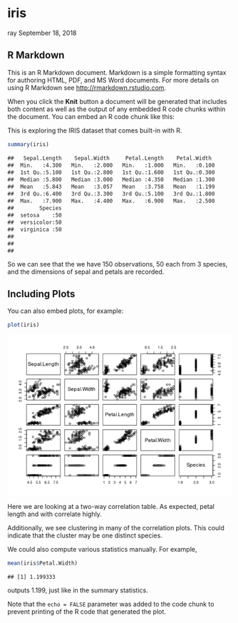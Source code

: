 iris
================
ray
September 18, 2018

R Markdown
----------

This is an R Markdown document. Markdown is a simple formatting syntax for authoring HTML, PDF, and MS Word documents. For more details on using R Markdown see <http://rmarkdown.rstudio.com>.

When you click the **Knit** button a document will be generated that includes both content as well as the output of any embedded R code chunks within the document. You can embed an R code chunk like this:

This is exploring the IRIS dataset that comes built-in with R.

``` r
summary(iris)
```

    ##   Sepal.Length    Sepal.Width     Petal.Length    Petal.Width   
    ##  Min.   :4.300   Min.   :2.000   Min.   :1.000   Min.   :0.100  
    ##  1st Qu.:5.100   1st Qu.:2.800   1st Qu.:1.600   1st Qu.:0.300  
    ##  Median :5.800   Median :3.000   Median :4.350   Median :1.300  
    ##  Mean   :5.843   Mean   :3.057   Mean   :3.758   Mean   :1.199  
    ##  3rd Qu.:6.400   3rd Qu.:3.300   3rd Qu.:5.100   3rd Qu.:1.800  
    ##  Max.   :7.900   Max.   :4.400   Max.   :6.900   Max.   :2.500  
    ##        Species  
    ##  setosa    :50  
    ##  versicolor:50  
    ##  virginica :50  
    ##                 
    ##                 
    ## 

So we can see that the we have 150 observations, 50 each from 3 species, and the dimensions of sepal and petals are recorded.

Including Plots
---------------

You can also embed plots, for example:

``` r
plot(iris)
```

![](iris_files/figure-markdown_github/pressure-1.png)

Here we are looking at a two-way correlation table. As expected, petal length and with correlate highly.

Additionally, we see clustering in many of the correlation plots. This could indicate that the cluster may be one distinct species.

We could also compute various statistics manually. For example,

``` r
mean(iris$Petal.Width)
```

    ## [1] 1.199333

outputs 1.199, just like in the summary statistics.

Note that the `echo = FALSE` parameter was added to the code chunk to prevent printing of the R code that generated the plot.

